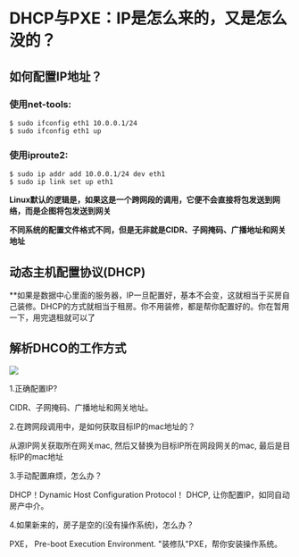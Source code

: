 # DHCP与PXE：IP是怎么来的，又是怎么没的？



## 如何配置IP地址？

### 使用net-tools:

```
$ sudo ifconfig eth1 10.0.0.1/24
$ sudo ifconfig eth1 up

```

### 使用iproute2:

```
$ sudo ip addr add 10.0.0.1/24 dev eth1
$ sudo ip link set up eth1

```



**Linux默认的逻辑是，如果这是一个跨网段的调用，它便不会直接将包发送到网络，而是企图将包发送到网关**

**不同系统的配置文件格式不同，但是无非就是CIDR、子网掩码、广播地址和网关地址**

## 动态主机配置协议(DHCP)

**如果是数据中心里面的服务器，IP一旦配置好，基本不会变，这就相当于买房自己装修。DHCP的方式就相当于租房。你不用装修，都是帮你配置好的。你在暂用一下，用完退租就可以了

## 解析DHCO的工作方式



![](https://static001.geekbang.org/resource/image/39/1f/395b304f49559034af34c882bd86f11f.jpg)





1.正确配置IP?

CIDR、子网掩码、广播地址和网关地址。

2.在跨网段调用中，是如何获取目标IP的mac地址的？

从源IP网关获取所在网关mac,
然后又替换为目标IP所在网段网关的mac,
最后是目标IP的mac地址

3.手动配置麻烦，怎么办？

DHCP！Dynamic Host Configuration Protocol！
DHCP, 让你配置IP，如同自动房产中介。

4.如果新来的，房子是空的(没有操作系统)，怎么办？

PXE， Pre-boot Execution Environment.
"装修队"PXE，帮你安装操作系统。

